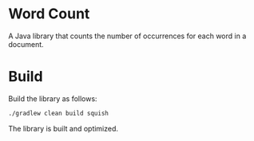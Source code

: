 # Word Count

A Java library that counts the number of occurrences for each word in
a document.

# Build

Build the library as follows:

``` bash
./gradlew clean build squish
```

The library is built and optimized.

